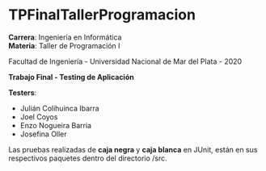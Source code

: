 # TPFinalTallerProgramacion

<b>Carrera</b>: Ingeniería en Informática <br>
<b>Materia</b>: Taller de Programación I

Facultad de Ingeniería - Universidad Nacional de Mar del Plata - 2020

<b>Trabajo Final - Testing de Aplicación</b>

<b>Testers</b>:
- Julián Colihuinca Ibarra
- Joel Coyos
- Enzo Nogueira Barria
- Josefina Oller

Las pruebas realizadas de <b>caja negra</b> y <b>caja blanca</b> en JUnit, están en sus respectivos paquetes dentro del directorio /src.
